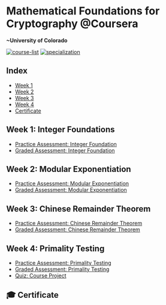 # Mathematical Foundations for Cryptography @Coursera
__~University of Colorado__

[![course-list](https://img.shields.io/badge/also%20see-Coursera%20Courses-1f72ff.svg)](https://github.com/anishLearnsToCode/course-list)
[![specialization](https://img.shields.io/badge/specialization-Introdution%20to%20Applied%20Cryptography-1f72ff.svg)](https://github.com/anishLearnsToCode/intro-to-applied-cryptography)

## Index
- [Week 1](#week-1-integer-foundations)
- [Week 2](#week-2-modular-exponentiation)
- [Week 3](#week-3-chinese-remainder-theorem)
- [Week 4](#week-4-primality-testing)
- [Certificate](#-certificate)

## Week 1: Integer Foundations
- [Practice Assessment: Integer Foundation](week1/practice-assesment-integer-foundation.md)
- [Graded Assessment: Integer Foundation](week1/graded-asessment-integer-foundation.md)

## Week 2: Modular Exponentiation
- [Practice Assessment: Modular Exponentiation](week2/practice-assesment-modular-exponentiation.md)
- [Graded Assessment: Modular Exponentiation](week2/graded-assessment-modular-exponentiation.md)

## Week 3: Chinese Remainder Theorem
- [Practice Assessment: Chinese Remainder Theorem](week3/practice-assessment-chinese-remainder-theorem.md)
- [Graded Assessment: Chinese Remainder Theorem](week3/graded-assessment-chinese-remainder-theorem.md)

## Week 4: Primality Testing
- [Practice Assessment: Primality Testing](week4/practice-assessment-primality-teseting.md)
- [Graded Assessment: Primality Testing](week4/graded-assessment-primality-teseting.md)
- [Quiz: Course Project](week4/quiz-course-project.md)

## 🎓 Certificate
